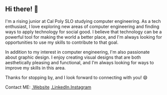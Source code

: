 ## Hi there! 👋

I'm a rising junior at Cal Poly SLO studying computer engineering. As a tech enthusiast, I love exploring new areas of computer engineering and finding ways to apply technology for social good. I believe that technology can be a powerful tool for making the world a better place, and I'm always looking for opportunities to use my skills to contribute to that goal.

In addition to my interest in computer engineering, I'm also passionate about graphic design. I enjoy creating visual designs that are both aesthetically pleasing and functional, and I'm always looking for ways to improve my skills in this area.

Thanks for stopping by, and I look forward to connecting with you! 😄

Contact ME: [.Website](https://satiwari26.github.io/Portfolio-Webpage/) [.LinkedIn](https://www.linkedin.com/in/saumitra-tiwari-134206252/)[.Instagram](https://www.instagram.com/t0xic_lad/)
